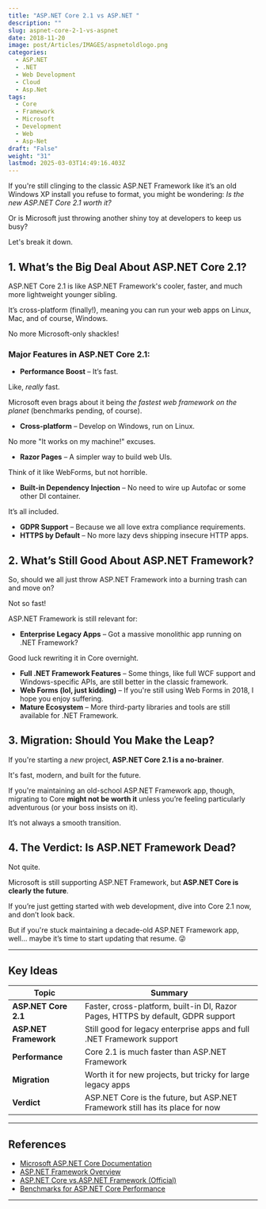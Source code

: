 ```yaml
---
title: "ASP.NET Core 2.1 vs ASP.NET "
description: ""
slug: aspnet-core-2-1-vs-aspnet
date: 2018-11-20
image: post/Articles/IMAGES/aspnetoldlogo.png
categories:
  - ASP.NET
  - .NET
  - Web Development
  - Cloud
  - Asp.Net
tags:
  - Core
  - Framework
  - Microsoft
  - Development
  - Web
  - Asp-Net
draft: "False"
weight: "31"
lastmod: 2025-03-03T14:49:16.403Z
---
```

<!-- 
# ASP.NET Core 2.1 vs ASP.NET Framework – Key Differences and What Changed?

Ah, the eternal battle: ASP.NET Core vs.

ASP.NET Framework.

Kind of like Batman vs.

Superman, but with more semicolons and fewer capes. -->

If you're still clinging to the classic ASP.NET Framework like it’s an old Windows XP install you refuse to format, you might be wondering: *Is the new ASP.NET Core 2.1 worth it?*

Or is Microsoft just throwing another shiny toy at developers to keep us busy?

Let's break it down.

## 1. What’s the Big Deal About ASP.NET Core 2.1?

ASP.NET Core 2.1 is like ASP.NET Framework's cooler, faster, and much more lightweight younger sibling.

It’s cross-platform (finally!), meaning you can run your web apps on Linux, Mac, and of course, Windows.

No more Microsoft-only shackles!

### Major Features in ASP.NET Core 2.1:

* **Performance Boost** – It’s fast.

Like, *really* fast.

Microsoft even brags about it being *the fastest web framework on the planet* (benchmarks pending, of course).

* **Cross-platform** – Develop on Windows, run on Linux.

No more "It works on my machine!" excuses.

* **Razor Pages** – A simpler way to build web UIs.

Think of it like WebForms, but not horrible.

* **Built-in Dependency Injection** – No need to wire up Autofac or some other DI container.

It’s all included.

* **GDPR Support** – Because we all love extra compliance requirements.
* **HTTPS by Default** – No more lazy devs shipping insecure HTTP apps.

## 2. What’s Still Good About ASP.NET Framework?

So, should we all just throw ASP.NET Framework into a burning trash can and move on?

Not so fast!

ASP.NET Framework is still relevant for:

* **Enterprise Legacy Apps** – Got a massive monolithic app running on .NET Framework?

Good luck rewriting it in Core overnight.

* **Full .NET Framework Features** – Some things, like full WCF support and Windows-specific APIs, are still better in the classic framework.
* **Web Forms (lol, just kidding)** – If you're still using Web Forms in 2018, I hope you enjoy suffering.
* **Mature Ecosystem** – More third-party libraries and tools are still available for .NET Framework.

## 3. Migration: Should You Make the Leap?

If you're starting a *new* project, **ASP.NET Core 2.1 is a no-brainer**.

It's fast, modern, and built for the future.

If you're maintaining an old-school ASP.NET Framework app, though, migrating to Core **might not be worth it** unless you’re feeling particularly adventurous (or your boss insists on it).

It’s not always a smooth transition.

## 4. The Verdict: Is ASP.NET Framework Dead?

Not quite.

Microsoft is still supporting ASP.NET Framework, but **ASP.NET Core is clearly the future**.

If you’re just getting started with web development, dive into Core 2.1 now, and don’t look back.

But if you're stuck maintaining a decade-old ASP.NET Framework app, well… maybe it’s time to start updating that resume. 😜

***

## Key Ideas

| Topic                 | Summary                                                                          |
| --------------------- | -------------------------------------------------------------------------------- |
| **ASP.NET Core 2.1**  | Faster, cross-platform, built-in DI, Razor Pages, HTTPS by default, GDPR support |
| **ASP.NET Framework** | Still good for legacy enterprise apps and full .NET Framework support            |
| **Performance**       | Core 2.1 is much faster than ASP.NET Framework                                   |
| **Migration**         | Worth it for new projects, but tricky for large legacy apps                      |
| **Verdict**           | ASP.NET Core is the future, but ASP.NET Framework still has its place for now    |

***

## References

* [Microsoft ASP.NET Core Documentation](https://docs.microsoft.com/en-us/aspnet/core/)
* [ASP.NET Framework Overview](https://docs.microsoft.com/en-us/aspnet/overview)
* [ASP.NET Core vs.ASP.NET Framework (Official)](https://devblogs.microsoft.com/dotnet/)
* [Benchmarks for ASP.NET Core Performance](https://benchmarksgame.alioth.debian.org/)

***

